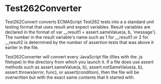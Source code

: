 # Test262Converter
Test262Convert converts ECMAScript Test262 tests into a a standard unit testing format that uses result and expect variables. Result variables are declared in the format of var __result1 =
assert.sameValue(a, b, 'message'). The number in the result variable's name such as 1 for __result1 or 2 for __result2 is determined by the number of assertion tests that was above
it earlier in the file.


Test262Converter will convert every JavaScript file (files with the .js filetype) in the directory from which you launch it. If a file does use assert methods such as assert.sameValue(a, b),
assert.notSameValue(a, b), assert.throws(error, func), or assert(condition), then the file will be overwritten but with the exact same contents that it started with.
